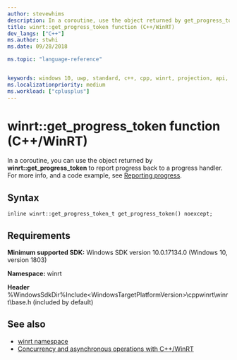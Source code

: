 ```yaml
---
author: stevewhims
description: In a coroutine, use the object returned by get_progress_token to report progress back to a progress handler.
title: winrt::get_progress_token function (C++/WinRT)
dev_langs: ["C++"]
ms.author: stwhi
ms.date: 09/28/2018

ms.topic: "language-reference"


keywords: windows 10, uwp, standard, c++, cpp, winrt, projection, api, reference
ms.localizationpriority: medium
ms.workload: ["cplusplus"]
---
```


# winrt::get_progress_token function (C++/WinRT)

In a coroutine, you can use the object returned by **winrt::get_progress_token** to report progress back to a progress handler. For more info, and a code example, see [Reporting progress](/windows/uwp/cpp-and-winrt-apis/concurrency#reporting-progress).

## Syntax
```cppwinrt
inline winrt::get_progress_token_t get_progress_token() noexcept;
```

## Requirements
**Minimum supported SDK:** Windows SDK version 10.0.17134.0 (Windows 10, version 1803)

**Namespace:** winrt

**Header** %WindowsSdkDir%Include\<WindowsTargetPlatformVersion>\cppwinrt\winrt\base.h (included by default)

## See also
* [winrt namespace](winrt.md)
* [Concurrency and asynchronous operations with C++/WinRT](/windows/uwp/cpp-and-winrt-apis/concurrency)
